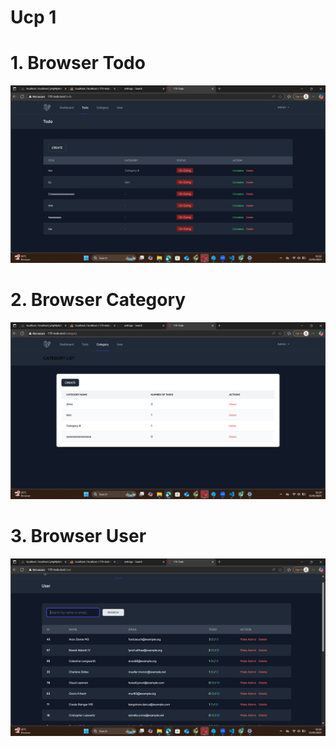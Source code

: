 # Ucp 1

# 1. Browser Todo
![alt text](screenshot/ucp1/todo.png)

# 2. Browser Category
![alt text](screenshot/ucp1/Category.png)

# 3. Browser User
![alt text](screenshot/ucp1/user.png)